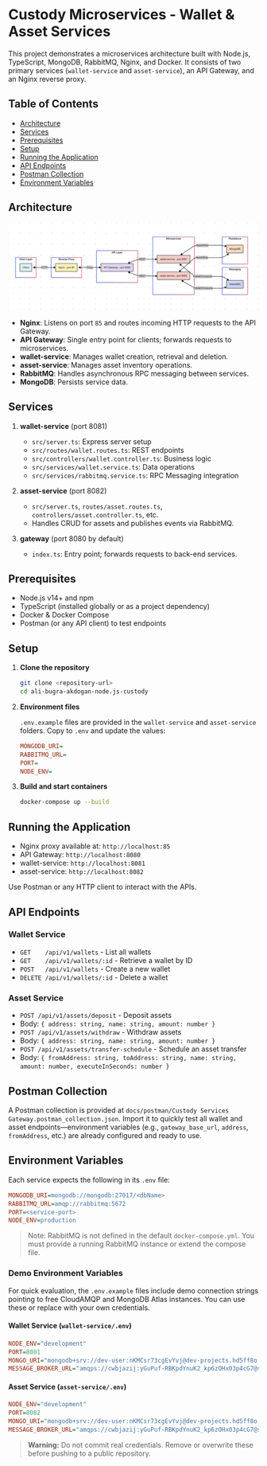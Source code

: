 # Custody Microservices - Wallet & Asset Services

This project demonstrates a microservices architecture built with Node.js, TypeScript, MongoDB, RabbitMQ, Nginx, and Docker. It consists of two primary services (`wallet-service` and `asset-service`), an API Gateway, and an Nginx reverse proxy.

## Table of Contents

-   [Architecture](#architecture)
-   [Services](#services)
-   [Prerequisites](#prerequisites)
-   [Setup](#setup)
-   [Running the Application](#running-the-application)
-   [API Endpoints](#api-endpoints)
-   [Postman Collection](#postman-collection)
-   [Environment Variables](#environment-variables)

## Architecture

![Custody Microservices Architecture](docs/diagrams/architecture.png)

-   **Nginx**: Listens on port `85` and routes incoming HTTP requests to the API Gateway.
-   **API Gateway**: Single entry point for clients; forwards requests to microservices.
-   **wallet-service**: Manages wallet creation, retrieval and deletion.
-   **asset-service**: Manages asset inventory operations.
-   **RabbitMQ**: Handles asynchronous RPC messaging between services.
-   **MongoDB**: Persists service data.

## Services

1. **wallet-service** (port 8081)

    - `src/server.ts`: Express server setup
    - `src/routes/wallet.routes.ts`: REST endpoints
    - `src/controllers/wallet.controller.ts`: Business logic
    - `src/services/wallet.service.ts`: Data operations
    - `src/services/rabbitmq.service.ts`: RPC Messaging integration

2. **asset-service** (port 8082)

    - `src/server.ts`, `routes/asset.routes.ts`, `controllers/asset.controller.ts`, etc.
    - Handles CRUD for assets and publishes events via RabbitMQ.

3. **gateway** (port 8080 by default)
    - `index.ts`: Entry point; forwards requests to back-end services.

## Prerequisites

-   Node.js v14+ and npm
-   TypeScript (installed globally or as a project dependency)
-   Docker & Docker Compose
-   Postman (or any API client) to test endpoints

## Setup

1. **Clone the repository**

    ```bash
    git clone <repository-url>
    cd ali-bugra-akdogan-node.js-custody
    ```

2. **Environment files**

    `.env.example` files are provided in the `wallet-service` and `asset-service` folders. Copy to `.env` and update the values:

    ```ini
    MONGODB_URI=
    RABBITMQ_URL=
    PORT=
    NODE_ENV=
    ```

3. **Build and start containers**

    ```bash
    docker-compose up --build
    ```

## Running the Application

-   Nginx proxy available at: `http://localhost:85`
-   API Gateway: `http://localhost:8080`
-   wallet-service: `http://localhost:8081`
-   asset-service: `http://localhost:8082`

Use Postman or any HTTP client to interact with the APIs.

## API Endpoints

### Wallet Service

-   `GET    /api/v1/wallets` - List all wallets
-   `GET    /api/v1/wallets/:id` - Retrieve a wallet by ID
-   `POST   /api/v1/wallets` - Create a new wallet
-   `DELETE /api/v1/wallets/:id` - Delete a wallet

### Asset Service

-   `POST /api/v1/assets/deposit` - Deposit assets
-   Body: `{ address: string, name: string, amount: number }`
-   `POST /api/v1/assets/withdraw` - Withdraw assets
-   Body: `{ address: string, name: string, amount: number }`
-   `POST /api/v1/assets/transfer-schedule` - Schedule an asset transfer
-   Body: `{ fromAddress: string, toAddress: string, name: string, amount: number, executeInSeconds: number }`

## Postman Collection

A Postman collection is provided at `docs/postman/Custody Services Gateway.postman_collection.json`. Import it to quickly test all wallet and asset endpoints—environment variables (e.g., `gateway_base_url`, `address`, `fromAddress`, etc.) are already configured and ready to use.

## Environment Variables

Each service expects the following in its `.env` file:

```ini
MONGODB_URI=mongodb://mongodb:27017/<dbName>
RABBITMQ_URL=amqp://rabbitmq:5672
PORT=<service-port>
NODE_ENV=production
```

> Note: RabbitMQ is not defined in the default `docker-compose.yml`. You must provide a running RabbitMQ instance or extend the compose file.

### Demo Environment Variables

For quick evaluation, the `.env.example` files include demo connection strings pointing to free CloudAMQP and MongoDB Atlas instances. You can use these or replace with your own credentials.

#### Wallet Service (`wallet-service/.env`)

```ini
NODE_ENV="development"
PORT=8081
MONGO_URI="mongodb+srv://dev-user:nKMCsr73cgEvYvj@dev-projects.hd5ff8o.mongodb.net/?retryWrites=true&w=majority&appName=dev-projects"
MESSAGE_BROKER_URL="amqps://cwbjazij:yGuPuf-RBKpdYnuK2_kp6zOHx03p4cG7@seal.lmq.cloudamqp.com/cwbjazij"
```

#### Asset Service (`asset-service/.env`)

```ini
NODE_ENV="development"
PORT=8082
MONGO_URI="mongodb+srv://dev-user:nKMCsr73cgEvYvj@dev-projects.hd5ff8o.mongodb.net/?retryWrites=true&w=majority&appName=dev-projects"
MESSAGE_BROKER_URL="amqps://cwbjazij:yGuPuf-RBKpdYnuK2_kp6zOHx03p4cG7@seal.lmq.cloudamqp.com/cwbjazij"
```

> **Warning:** Do not commit real credentials. Remove or overwrite these before pushing to a public repository.
